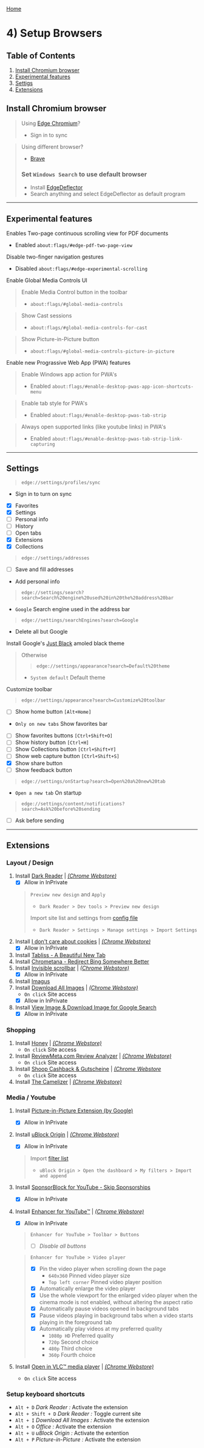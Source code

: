 [Home](README.md)
# 4) Setup Browsers

## Table of Contents
1. [Install Chromium browser](#Install-Edge-Chromium)
1. [Experimental features](#Experimental%20features)
1. [Settigs](#Settings)
1. [Extensions](#Extensions)

## Install Chromium browser
> Using [Edge Chromium](https://www.microsoft.com/de-de/edge)?
> - Sign in to sync

> Using different browser?
> - [Brave](https://brave.com/de/)
>### Set `Windows Search` to use default browser
>- Install [EdgeDeflector](https://github.com/da2x/EdgeDeflector/releases)
>- Search anything and select EdgeDeflector as default program

___
## Experimental features

 Enables Two-page continuous scrolling view for PDF documents
- Enabled `about:flags/#edge-pdf-two-page-view`

 Disable two-finger navigation gestures
- Disabled `about:flags/#edge-experimental-scrolling`

Enable Global Media Controls UI
> Enable Media Control button in the toolbar
>- `about:flags/#global-media-controls`

> Show Cast sessions
>- `about:flags/#global-media-controls-for-cast`

> Show Picture-in-Picture button
>- `about:flags/#global-media-controls-picture-in-picture`

Enable new Prograssive Web App (PWA) features  
> Enable Windows app action for PWA's
>- Enabled `about:flags/#enable-desktop-pwas-app-icon-shortcuts-menu`

>Enable tab style for PWA's
>- Enabled `about:flags/#enable-desktop-pwas-tab-strip`

> Always open supported links (like youtube links) in PWA's
>- Enabled `about:flags/#enable-desktop-pwas-tab-strip-link-capturing`


___
## Settings
> `edge://settings/profiles/sync`
- Sign in to turn on sync
- [x] Favorites
- [x] Settings
- [ ] Personal info
- [ ] History
- [ ] Open tabs
- [x] Extensions
- [x] Collections

> `edge://settings/addresses`
- [ ] Save and fill addresses
- Add personal info
> `edge://settings/search?search=Search%20engine%20used%20in%20the%20address%20bar`
- `Google` Search engine used in the address bar
> `edge://settings/searchEngines?search=Google`
- Delete all but Google

Install Google's [Just Black](https://chrome.google.com/webstore/detail/just-black/aghfnjkcakhmadgdomlmlhhaocbkloab) amoled black theme  
> Otherwise  
>> `edge://settings/appearance?search=Default%20theme`
>- `System default` Default theme

Customize toolbar
> `edge://settings/appearance?search=Customize%20toolbar`
- [ ] Show home button `[Alt+Home]`
- `Only on new tabs` Show favorites bar
- [ ] Show favorites buttons `[Ctrl+Shift+O]`
- [ ] Show history button `[Ctrl+H]`
- [ ] Show Collections button `[Ctrl+Shift+Y]`
- [ ] Show web capture button `[Ctrl+Shift+S]`
- [x] Show share button
- [ ] Show feedback button

> `edge://settings/onStartup?search=Open%20a%20new%20tab`
- `Open a new tab` On startup

> `edge://settings/content/notifications?search=Ask%20before%20sending`
- [ ] Ask before sending 

___
## Extensions
 
### Layout / Design
1. Install [Dark Reader](https://microsoftedge.microsoft.com/addons/detail/dark-reader/ifoakfbpdcdoeenechcleahebpibofpc?h) | [*(Chrome Webstore)*](https://chrome.google.com/webstore/detail/dark-reader/eimadpbcbfnmbkopoojfekhnkhdbieeh)
   - [x] Allow in InPrivate 
    > `Preview new design` and `Apply`
    >- `Dark Reader > Dev tools > Preview new design`  
    >
    > Import site list and settings from [config file](configs\Dark-Reader.json)   
    >- `Dark Reader > Settings > Manage settings > Import Settings`
1. Install [I don't care about cookies](https://microsoftedge.microsoft.com/addons/detail/i-dont-care-about-cookie/oholpbloipjbbhlhohaebmieiiieioal)
  | [*(Chrome Webstore)*](https://chrome.google.com/webstore/detail/i-dont-care-about-cookies/fihnjjcciajhdojfnbdddfaoknhalnja)
   - [x] Allow in InPrivate 
1. Install [Tabliss - A Beautiful New Tab](https://chrome.google.com/webstore/detail/tabliss-a-beautiful-new-t/hipekcciheckooncpjeljhnekcoolahp)
1. Install [Chrometana - Redirect Bing Somewhere Better](https://chrome.google.com/webstore/detail/chrometana-redirect-bing/kaicbfmipfpfpjmlbpejaoaflfdnabnc)
1. Install [Invisible scrollbar](https://microsoftedge.microsoft.com/addons/detail/invisible-scrollbar/jmopomhdbfldgbfmmkldkkeahhpbldal) | [*(Chrome Webstore)*](https://chrome.google.com/webstore/detail/invisible-scrollbar/nphnhlhdlbonnekhjlmphinfnmekiifk)
   - [x] Allow in InPrivate
1. Install [Imagus](https://chrome.google.com/webstore/detail/imagus/immpkjjlgappgfkkfieppnmlhakdmaab)
1. Install [Download All Images](https://microsoftedge.microsoft.com/addons/detail/download-all-images/focinmnfmbmhknhdaamhppgdhahnbgif) 
  | [*(Chrome Webstore)*](https://chrome.google.com/webstore/detail/download-all-images/nnffbdeachhbpfapjklmpnmjcgamcdmm)
   - `On click` Site access
   - [x] Allow in InPrivate 
1. Install [View Image & Download Image for Google Search](https://microsoftedge.microsoft.com/addons/detail/view-image-download-ima/lkebekkfjhnjhjghhjdfihhohcckebpl)
   - [x] Allow in InPrivate 

### Shopping
1. Install [Honey](https://microsoftedge.microsoft.com/addons/detail/honey/amnbcmdbanbkjhnfoeceemmmdiepnbpp) 
  | [*(Chrome Webstore)*](https://chrome.google.com/webstore/detail/honey/bmnlcjabgnpnenekpadlanbbkooimhnj)
   - `On click` Site access
1. Install [ReviewMeta.com Review Analyzer](https://microsoftedge.microsoft.com/addons/detail/reviewmetacom-review-ana/cagmalmckifngccehkojnimlabphpgci) | [*(Chrome Webstore)*](https://chrome.google.com/webstore/detail/reviewmetacom-review-anal/fjifglfkcaipnmhngbigdebkoikioend)
   - `On click` Site access
1. Install [Shoop Cashback & Gutscheine](https://microsoftedge.microsoft.com/addons/detail/shoop-cashback-gutschei/cpcckalhfmpnloapihhjjdoenplbhchn) | [*(Chrome Webstore*](https://chrome.google.com/webstore/detail/shoop-cashback-gutscheine/hacngjmphfcjdfpmfmlngemhddjdncpe)
   - `On click` Site access
1. Install [The Camelizer](https://microsoftedge.microsoft.com/addons/detail/der-camelizer/bpggaanjmbjoahhknlajnhdhkljekpbg) | [*(Chrome Webstore)*](https://chrome.google.com/webstore/detail/the-camelizer/ghnomdcacenbmilgjigehppbamfndblo)

### Media / Youtube
1. Install [Picture-in-Picture Extension (by Google)](https://chrome.google.com/webstore/detail/picture-in-picture-extens/hkgfoiooedgoejojocmhlaklaeopbecg)
   - [x] Allow in InPrivate 
1. Install [uBlock Origin](https://microsoftedge.microsoft.com/addons/detail/ublock-origin/odfafepnkmbhccpbejgmiehpchacaeak) 
   | [*(Chrome Webstore)*](https://chrome.google.com/webstore/detail/ublock-origin/cjpalhdlnbpafiamejdnhcphjbkeiagm)
      - [x] Allow in InPrivate 
    > Import [filter list](configs\uBlock-filters.txt) 
    > - `uBlock Origin > Open the dashboard > My filters > Import and append`
1. Install [SponsorBlock for YouTube - Skip Sponsorships](https://microsoftedge.microsoft.com/addons/detail/sponsorblock-f%C3%BCr-youtube-/mbmgnelfcpoecdepckhlhegpcehmpmji)
   - [x] Allow in InPrivate 
1. Install [Enhancer for YouTube™](https://microsoftedge.microsoft.com/addons/detail/enhancer-for-youtube%E2%84%A2/dlgfaleeejmphhnemjgiaekdbonkagkd) | [*(Chrome Webstore)*](https://chrome.google.com/webstore/detail/enhancer-for-youtube/ponfpcnoihfmfllpaingbgckeeldkhle)
   - [x] Allow in InPrivate 
    > `Enhancer for YouTube > Toolbar > Buttons`
    > - [ ] *Disable all buttons*

    > `Enhancer for YouTube > Video player`
    > - [x] Pin the video player when scrolling down the page
    >   - `640x360` Pinned video player size
    >   - `Top left corner` Pinned video player position
    > - [x] Automatically enlarge the video player
    > - [x] Use the whole viewport for the enlarged video player when the cinema mode is not enabled, without altering the aspect ratio
    > - [x] Automatically pause videos opened in background tabs
    > - [x] Pause videos playing in background tabs when a video starts playing in the foreground tab
    > - [x] Automatically play videos at my preferred quality
    >   - `1080p HD` Preferred quality
    >   - `720p` Second choice
    >   - `480p` Third choice
    >   - `360p` Fourth choice
1. Install [Open in VLC™ media player](https://microsoftedge.microsoft.com/addons/detail/open-in-vlc%E2%84%A2-media-player/hjfcjapkfahlmlefedkkpbbkeddpnnlc)
  | [*(Chrome Webstore)*](https://chrome.google.com/webstore/detail/open-in-vlc-media-player/ihpiinojhnfhpdmmacgmpoonphhimkaj)
   - `On click` Site access


### Setup keyboard shortcuts
- `Alt + D` _Dark Reader :_ Activate the extension  
- `Alt + Shift + D` _Dark Reader :_ Toggle current site  
- `Alt + I` _Download All Images :_ Activate the extension  
- `Alt + O` _Office :_ Activate the extension  
- `Alt + U` _uBlock Origin :_ Activate the extention  
- `Alt + P` _Picture-in-Picture :_ Activate the extension  